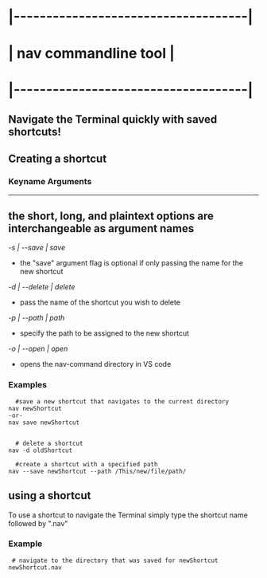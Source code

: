 # |------------------------------------|

# | nav commandline tool |

# |------------------------------------|

## Navigate the Terminal quickly with saved shortcuts!

## Creating a shortcut

### Keyname Arguments

---

## the short, long, and plaintext options are interchangeable as argument names

_-s | --save | save_

- the "save" argument flag is optional if only passing the name for the new shortcut

_-d | --delete | delete_

- pass the name of the shortcut you wish to delete

_-p | --path | path_

- specify the path to be assigned to the new shortcut

_-o | --open | open_

- opens the nav-command directory in VS code

### Examples

```
  #save a new shortcut that navigates to the current directory
nav newShortcut
-or-
nav save newShortcut


  # delete a shortcut
nav -d oldShortcut

  #create a shortcut with a specified path
nav --save newShortcut --path /This/new/file/path/
```

## using a shortcut

To use a shortcut to navigate the Terminal
simply type the shortcut name followed by ".nav"

### Example

```
 # navigate to the directory that was saved for newShortcut
newShortcut.nav

```
